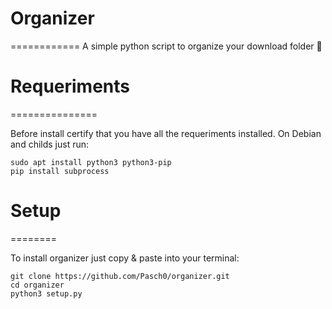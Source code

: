 # Organizer
============
A simple python script to organize your download folder 🐧

# Requeriments
===============

Before install certify that you have all the requeriments installed.
On Debian and childs just run:

```
sudo apt install python3 python3-pip
pip install subprocess
```

# Setup
========

To install organizer just copy & paste into your terminal:

```
git clone https://github.com/Pasch0/organizer.git
cd organizer
python3 setup.py
```
